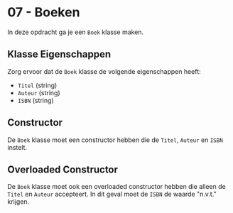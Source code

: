 # 07 - Boeken
In deze opdracht ga je een `Boek` klasse maken.

## Klasse Eigenschappen
Zorg ervoor dat de `Boek` klasse de volgende eigenschappen heeft:
- `Titel` (string)
- `Auteur` (string)
- `ISBN` (string)

## Constructor
De `Boek` klasse moet een constructor hebben die de `Titel`, `Auteur` en `ISBN` instelt.

## Overloaded Constructor
De `Boek` klasse moet ook een overloaded constructor hebben die alleen de `Titel` en `Auteur` accepteert. In dit geval moet de `ISBN` de waarde "n.v.t." krijgen.
